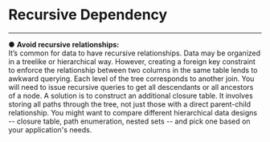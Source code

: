 # Recursive Dependency
-------------------------------------------------

  ● **Avoid recursive relationships:**   
  It’s common for data to have recursive relationships. Data may be organized in a
  treelike or hierarchical way. However, creating a foreign key constraint to enforce
  the relationship between two columns in the same table lends to awkward querying.
  Each level of the tree corresponds to another join. You will need to issue recursive
  queries to get all descendants or all ancestors of a node.
  A solution is to construct an additional closure table. It involves storing all paths
  through the tree, not just those with a direct parent-child relationship.
  You might want to compare different hierarchical data designs -- closure table,
  path enumeration, nested sets -- and pick one based on your application's needs.